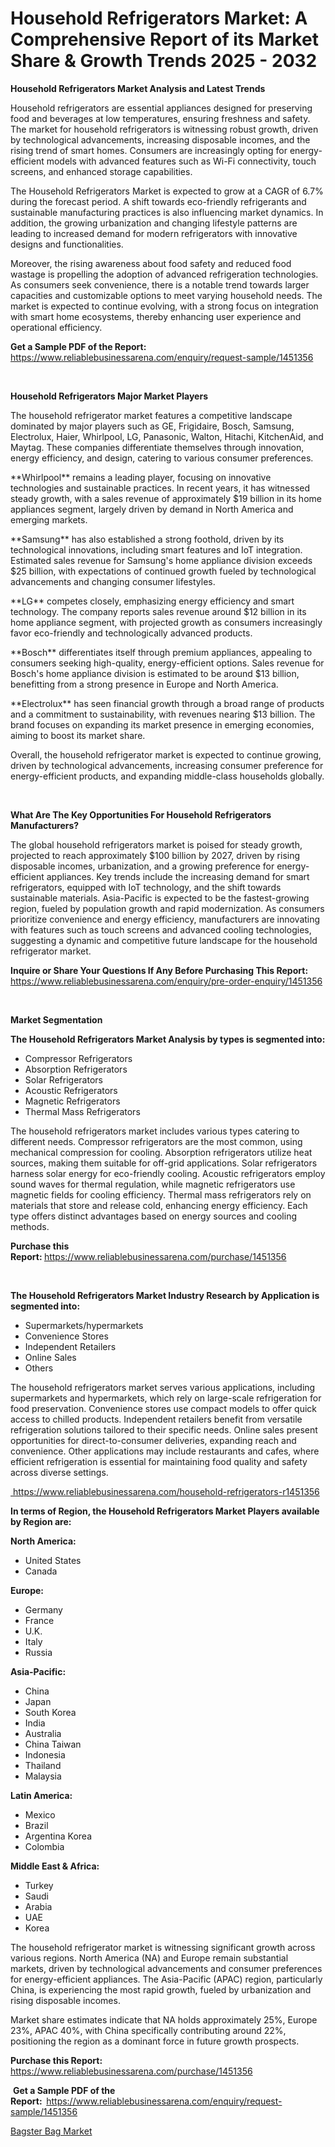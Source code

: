 <p><h1>Household Refrigerators Market: A Comprehensive Report of its Market Share & Growth Trends 2025 - 2032</h1></p><p><strong>Household Refrigerators Market Analysis and Latest Trends</strong></p>
<p><p>Household refrigerators are essential appliances designed for preserving food and beverages at low temperatures, ensuring freshness and safety. The market for household refrigerators is witnessing robust growth, driven by technological advancements, increasing disposable incomes, and the rising trend of smart homes. Consumers are increasingly opting for energy-efficient models with advanced features such as Wi-Fi connectivity, touch screens, and enhanced storage capabilities.</p><p>The Household Refrigerators Market is expected to grow at a CAGR of 6.7% during the forecast period. A shift towards eco-friendly refrigerants and sustainable manufacturing practices is also influencing market dynamics. In addition, the growing urbanization and changing lifestyle patterns are leading to increased demand for modern refrigerators with innovative designs and functionalities.</p><p>Moreover, the rising awareness about food safety and reduced food wastage is propelling the adoption of advanced refrigeration technologies. As consumers seek convenience, there is a notable trend towards larger capacities and customizable options to meet varying household needs. The market is expected to continue evolving, with a strong focus on integration with smart home ecosystems, thereby enhancing user experience and operational efficiency.</p></p>
<p><strong>Get a Sample PDF of the Report:&nbsp;</strong> <a href="https://www.reliablebusinessarena.com/enquiry/request-sample/1451356?utm_campaign=2225&utm_medium=2&utm_source=Github&utm_content=ia&utm_term=06022025&utm_id=household-refrigerators">https://www.reliablebusinessarena.com/enquiry/request-sample/1451356</a></p>
<p>&nbsp;</p>
<p><strong>Household Refrigerators Major Market Players</strong></p>
<p><p>The household refrigerator market features a competitive landscape dominated by major players such as GE, Frigidaire, Bosch, Samsung, Electrolux, Haier, Whirlpool, LG, Panasonic, Walton, Hitachi, KitchenAid, and Maytag. These companies differentiate themselves through innovation, energy efficiency, and design, catering to various consumer preferences.</p><p>**Whirlpool** remains a leading player, focusing on innovative technologies and sustainable practices. In recent years, it has witnessed steady growth, with a sales revenue of approximately $19 billion in its home appliances segment, largely driven by demand in North America and emerging markets.</p><p>**Samsung** has also established a strong foothold, driven by its technological innovations, including smart features and IoT integration. Estimated sales revenue for Samsung's home appliance division exceeds $25 billion, with expectations of continued growth fueled by technological advancements and changing consumer lifestyles.</p><p>**LG** competes closely, emphasizing energy efficiency and smart technology. The company reports sales revenue around $12 billion in its home appliance segment, with projected growth as consumers increasingly favor eco-friendly and technologically advanced products.</p><p>**Bosch** differentiates itself through premium appliances, appealing to consumers seeking high-quality, energy-efficient options. Sales revenue for Bosch's home appliance division is estimated to be around $13 billion, benefitting from a strong presence in Europe and North America.</p><p>**Electrolux** has seen financial growth through a broad range of products and a commitment to sustainability, with revenues nearing $13 billion. The brand focuses on expanding its market presence in emerging economies, aiming to boost its market share.</p><p>Overall, the household refrigerator market is expected to continue growing, driven by technological advancements, increasing consumer preference for energy-efficient products, and expanding middle-class households globally.</p></p>
<p>&nbsp;</p>
<p><strong>What Are The Key Opportunities For Household Refrigerators Manufacturers?</strong></p>
<p><p>The global household refrigerators market is poised for steady growth, projected to reach approximately $100 billion by 2027, driven by rising disposable incomes, urbanization, and a growing preference for energy-efficient appliances. Key trends include the increasing demand for smart refrigerators, equipped with IoT technology, and the shift towards sustainable materials. Asia-Pacific is expected to be the fastest-growing region, fueled by population growth and rapid modernization. As consumers prioritize convenience and energy efficiency, manufacturers are innovating with features such as touch screens and advanced cooling technologies, suggesting a dynamic and competitive future landscape for the household refrigerator market.</p></p>
<p><strong>Inquire or Share Your Questions If Any Before Purchasing This Report:</strong> <a href="https://www.reliablebusinessarena.com/enquiry/pre-order-enquiry/1451356?utm_campaign=2225&utm_medium=2&utm_source=Github&utm_content=ia&utm_term=06022025&utm_id=household-refrigerators">https://www.reliablebusinessarena.com/enquiry/pre-order-enquiry/1451356</a></p>
<p>&nbsp;</p>
<p><strong>Market Segmentation</strong></p>
<p><strong>The Household Refrigerators Market Analysis by types is segmented into:</strong></p>
<p><ul><li>Compressor Refrigerators</li><li>Absorption Refrigerators</li><li>Solar Refrigerators</li><li>Acoustic Refrigerators</li><li>Magnetic Refrigerators</li><li>Thermal Mass Refrigerators</li></ul></p>
<p><p>The household refrigerators market includes various types catering to different needs. Compressor refrigerators are the most common, using mechanical compression for cooling. Absorption refrigerators utilize heat sources, making them suitable for off-grid applications. Solar refrigerators harness solar energy for eco-friendly cooling. Acoustic refrigerators employ sound waves for thermal regulation, while magnetic refrigerators use magnetic fields for cooling efficiency. Thermal mass refrigerators rely on materials that store and release cold, enhancing energy efficiency. Each type offers distinct advantages based on energy sources and cooling methods.</p></p>
<p><strong>Purchase this Report:&nbsp;</strong><a href="https://www.reliablebusinessarena.com/purchase/1451356?utm_campaign=2225&utm_medium=2&utm_source=Github&utm_content=ia&utm_term=06022025&utm_id=household-refrigerators">https://www.reliablebusinessarena.com/purchase/1451356</a></p>
<p>&nbsp;</p>
<p><strong>The Household Refrigerators Market Industry Research by Application is segmented into:</strong></p>
<p><ul><li>Supermarkets/hypermarkets</li><li>Convenience Stores</li><li>Independent Retailers</li><li>Online Sales</li><li>Others</li></ul></p>
<p><p>The household refrigerators market serves various applications, including supermarkets and hypermarkets, which rely on large-scale refrigeration for food preservation. Convenience stores use compact models to offer quick access to chilled products. Independent retailers benefit from versatile refrigeration solutions tailored to their specific needs. Online sales present opportunities for direct-to-consumer deliveries, expanding reach and convenience. Other applications may include restaurants and cafes, where efficient refrigeration is essential for maintaining food quality and safety across diverse settings.</p></p>
<p><a href="https://www.reliablebusinessarena.com/household-refrigerators-r1451356?utm_campaign=2225&utm_medium=2&utm_source=Github&utm_content=ia&utm_term=06022025&utm_id=household-refrigerators">&nbsp;https://www.reliablebusinessarena.com/household-refrigerators-r1451356</a></p>
<p><strong>In terms of Region, the Household Refrigerators Market Players available by Region are:</strong></p>
<p>
    <p> <strong> North America: </strong>
        <ul>
            <li>United States</li>
            <li>Canada</li>
        </ul>
        </p> 
    <p> <strong> Europe: </strong>
        <ul>
            <li>Germany</li>
            <li>France</li>
            <li>U.K.</li>
            <li>Italy</li>
            <li>Russia</li>
        </ul>
        </p> 
    <p> <strong> Asia-Pacific: </strong>
        <ul>
            <li>China</li>
            <li>Japan</li>
            <li>South Korea</li>
            <li>India</li>
            <li>Australia</li>
            <li>China Taiwan</li>
            <li>Indonesia</li>
            <li>Thailand</li>
            <li>Malaysia</li>
        </ul>
        </p> 
    <p> <strong> Latin America: </strong>
        <ul>
            <li>Mexico</li>
            <li>Brazil</li>
            <li>Argentina Korea</li>
            <li>Colombia</li>
        </ul>
        </p> 
    <p> <strong> Middle East & Africa: </strong>
        <ul>
            <li>Turkey</li>
            <li>Saudi</li>
            <li>Arabia</li>
            <li>UAE</li>
            <li>Korea</li>
        </ul>
    </p>
    </p>
<p><p>The household refrigerator market is witnessing significant growth across various regions. North America (NA) and Europe remain substantial markets, driven by technological advancements and consumer preferences for energy-efficient appliances. The Asia-Pacific (APAC) region, particularly China, is experiencing the most rapid growth, fueled by urbanization and rising disposable incomes. </p><p>Market share estimates indicate that NA holds approximately 25%, Europe 23%, APAC 40%, with China specifically contributing around 22%, positioning the region as a dominant force in future growth prospects.</p></p>
<p><strong>Purchase this Report: </strong><a href="https://www.reliablebusinessarena.com/purchase/1451356?utm_campaign=2225&utm_medium=2&utm_source=Github&utm_content=ia&utm_term=06022025&utm_id=household-refrigerators">https://www.reliablebusinessarena.com/purchase/1451356</a></p>
<p>&nbsp;<strong>Get a Sample PDF of the Report:&nbsp;&nbsp;</strong><a href="https://www.reliablebusinessarena.com/enquiry/request-sample/1451356?utm_campaign=2225&utm_medium=2&utm_source=Github&utm_content=ia&utm_term=06022025&utm_id=household-refrigerators">https://www.reliablebusinessarena.com/enquiry/request-sample/1451356</a></p>
<p><strong></strong></p>
<p><p><a href="https://github.com/hammelximalschid/Market-Research-Report-List-1/blob/main/bagster-bag-market.md?utm_campaign=2225&utm_medium=2&utm_source=Github&utm_content=ia&utm_term=06022025&utm_id=household-refrigerators">Bagster Bag Market</a></p></p>